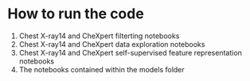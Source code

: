 # How to run the code

1. Chest X-ray14 and CheXpert filterting notebooks 
2. Chest X-ray14 and CheXpert data exploration notebooks
3. Chest X-ray14 and CheXpert self-supervised feature representation notebooks
4. The notebooks contained within the models folder
